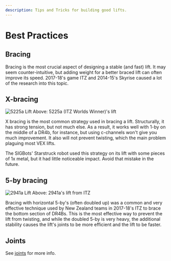 ```yaml
---
description: Tips and Tricks for building good lifts.
---
```


# Best Practices

## Bracing

Bracing is the most crucial aspect of designing a stable \(and fast\) lift. It may seem counter-intuitive, but adding weight for a better braced lift can often improve its speed. 2017-18's game ITZ and 2014-15's Skyrise caused a lot of the research into this topic.

## X-bracing

![5225a Lift](https://github.com/purduesigbots/BLRS-Wiki/tree/e1b6c623e7282b9401cee653be1052b957171a45/.gitbook/assets/5225aLift.png) Above: 5225a \(ITZ Worlds Winner\)'s lift

X bracing is the most common strategy used in bracing a lift. Structurally, it has strong tension, but not much else. As a result, it works well with 1-by on the middle of a DR4b, for instance, but using c-channels won't give you much improvement. It also will not prevent twisting, which the main problem plaguing most VEX lifts.

The SIGBots' Starstruck robot used this strategy on its lift with some pieces of 1x metal, but it had little noticeable impact. Avoid that mistake in the future.

## 5-by bracing

![2941a Lift](https://github.com/purduesigbots/BLRS-Wiki/tree/e1b6c623e7282b9401cee653be1052b957171a45/.gitbook/assets/2941aLift.png) Above: 2941a's lift from ITZ

Bracing with horizontal 5-by's \(often doubled up\) was a common and very effective technique used by New Zealand teams in 2017-18's ITZ to brace the bottom section of DR4Bs. This is the most effective way to prevent the lift from twisting, and while the doubled 5-by is very heavy, the additional stability causes the lift's joints to be more efficient and the lift to be faster.

## Joints

See [joints](https://github.com/purduesigbots/BLRS-Wiki/tree/e1b6c623e7282b9401cee653be1052b957171a45/hardware/joints.md) for more info.

